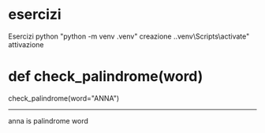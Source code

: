# esercizi
Esercizi python
"python -m venv .venv" creazione
.\.venv\Scripts\activate" attivazione

# def check_palindrome(word)



check_palindrome(word="ANNA")

-----------
anna is  palindrome word